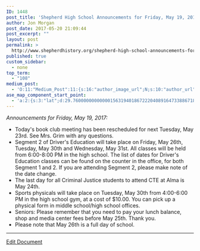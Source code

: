 ```yaml
---
ID: 1448
post_title: 'Shepherd High School Announcements for Friday, May 19, 2017:'
author: Jon Morgan
post_date: 2017-05-20 21:09:44
post_excerpt: ""
layout: post
permalink: >
  http://www.shepherdhistory.org/shepherd-high-school-announcements-for-friday-may-19-2017/
published: true
custom_sidebar:
  - none
top_term:
  - "108"
medium_post:
  - 'O:11:"Medium_Post":11:{s:16:"author_image_url";N;s:10:"author_url";N;s:11:"byline_name";N;s:12:"byline_email";N;s:10:"cross_link";s:2:"no";s:2:"id";N;s:21:"follower_notification";s:3:"yes";s:7:"license";s:19:"all-rights-reserved";s:14:"publication_id";s:12:"881fb60cdbf3";s:6:"status";s:4:"none";s:3:"url";N;}'
ase_map_component_start_point:
  - 'a:2:{s:3:"lat";d:29.760000000000001563194018672220408916473388671875;s:3:"lng";d:-95.3799999999999954525264911353588104248046875;}'
---
```

<i>Announcements for Friday, May 19, 2017:</i>
<ul>
 	<li>Today's book club meeting has been rescheduled for next Tuesday, May 23rd. See Mrs. Grim with any questions.</li>
 	<li>Segment 2 of Driver's Education will take place on Friday, May 26th, Tuesday, May 30th and Wednesday, May 31st. All classes will be held from 6:00-8:00 PM in the high school. The list of dates for Driver's Education classes can be found on the counter in the office, for both Segment 1 and 2. If you are attending Segment 2, please make note of the date change.</li>
 	<li>The last day for all Criminal Justice students to attend CTE at Alma is May 24th.</li>
 	<li>Sports physicals will take place on Tuesday, May 30th from 4:00-6:00 PM in the high school gym, at a cost of $10.00. You can pick up a physical form in middle school/high school offices.</li>
 	<li>Seniors: Please remember that you need to pay your lunch balance, shop and media center fees before May 25th. Thank you.</li>
 	<li>Please note that May 26th is a full day of school.</li>
</ul>

<hr />

<a href="https://docs.google.com/document/d/1QRvZa-U7Yo1_bhoA-oFpsgPNHaUSYI_WwLafA2f5MeM/edit?usp=sharing">Edit Document</a>